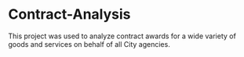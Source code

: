 # Contract-Analysis
This project was used to analyze contract awards for a wide variety of goods and services on behalf of all City agencies.
